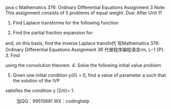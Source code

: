 java c
Mathematics 376: Ordinary Differential Equations
Assignment 3
Note: This assignment consists of 5 problems of equal weight.
Due: After Unit 11
1. Find Laplace transforms for the following function

2. Find the partial fraction expansion for:

and, on this basis, find the inverse Laplace transfo代 写Mathematics 376: Ordinary Differential Equations Assignment 3R
代做程序编程语言rm, L−1 {P}.
3. Find

using the convolution theorem.
4. Solve the following initial value problem

5. Given one initial condition y(0) = 0, find a value of parameter a such that the solution of the IVP

satisfies the condition y (2/π)= 1.





         
加QQ：99515681  WX：codinghelp
